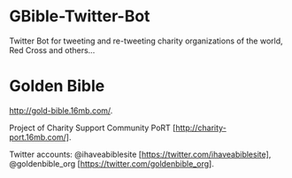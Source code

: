 # GBible-Twitter-Bot
Twitter Bot for tweeting and re-tweeting charity organizations of the world, Red Cross and others...

Golden Bible
============

http://gold-bible.16mb.com/.

Project of Charity Support Community PoRT [http://charity-port.16mb.com/].

Twitter accounts: 
@ihaveabiblesite [https://twitter.com/ihaveabiblesite], 
@goldenbible_org [https://twitter.com/goldenbible_org].
